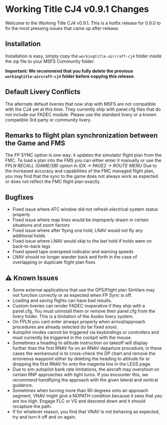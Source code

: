 # Working Title CJ4 v0.9.1 Changes

Welcome to the Working Title CJ4 v0.9.1. This is a hotfix release for 0.9.0 to fix the most pressing issues that came up after release.

## Installation
Installation is easy, simply copy the `workingtitle-aircraft-cj4` folder inside the zip file to your MSFS Community folder. 

**Important: We recommend that you fully delete the previous `workingtitle-aircraft-cj4` folder before copying this release.**

## Default Livery Conflicts
The alternate default liveries that now ship with MSFS are not compatible with the CJ4 yet at this time. They currently ship with panel.cfg files that do not include our FADEC module. Please use the standard livery or a known compatible 3rd party or community livery.

## Remarks to flight plan synchronization between the Game and FMS 
The FP SYNC option is one way: it updates the simulator flight plan from the FMC. To load a plan into the FMS you can either enter it manually or use the _FPLN RECALL (GAME/SB)_ option in _IDX -> PAGE2 -> ROUTE MENU_
Due to the increased accuracy and capabilities of the FMC managed flight plan, you may find that the sync to the game does not always work as expected or does not reflect the FMC flight plan exactly.

## Bugfixes
- Fixed issue where ATC window did not refresh electrical system status properly
- Fixed issue where map lines would be improperly drawn in certain situations and zoom factors
- Fixed issue where after flying one hold, LNAV would not fly any additional holds
- Fixed issue where LNAV would skip to the last hold if holds were on back-to-back legs
- Fixed speed tape overspeed indicator and warning speeds
- LNAV should no longer wander back and forth in the case of overlapping or duplicate flight plan fixes

## ⚠️ Known Issues
* Some external applications that use the GPS/Flight plan SimVars may not function correctly or as expected when FP Sync is off.
* Loading and saving flights can have bad results.
* Custom liveries can render FADEC inoperative if they ship with a panel.cfg. You must uninstall them or remove their panel.cfg from the livery folder. This is a limitation of the Asobo livery system.
* On FPLN you cant enter airways properly when arrival/approach procedures are already selected (to be fixed soon).
* Autopilot modes cannot be triggered via keybindings or controllers and must currently be triggered in the cockpit with the mouse.
* Sometimes a heading to altitude instruction on takeoff will display further than the first RNAV fix on an RNAV departure procedure; in these cases the workaround is to cross-check the DP chart and remove the erroneous waypoint either by deleting the heading to altitude fix or dropping the first RNAV fix onto the magenta line in the LEGS page.
* Due to sim autopilot bank rate limitations, the aircraft may overshoot on certain RNP approaches with tight turns. If you encounter this, we recommend handflying the approach with the given lateral and vertical guidance.
* Sometimes when turning more than 90 degrees onto an approach segment, VNAV might give a NOPATH condition because it sees that you are too high.  Engage FLC or VS and descend down and it should recapture the path.
* If for whatever reason, you find that VNAV is not behaving as expected, try and turn it off and on again.

